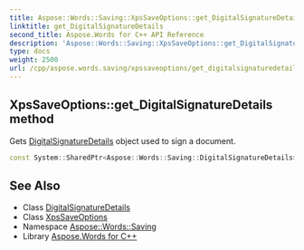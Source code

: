 ```yaml
---
title: Aspose::Words::Saving::XpsSaveOptions::get_DigitalSignatureDetails method
linktitle: get_DigitalSignatureDetails
second_title: Aspose.Words for C++ API Reference
description: 'Aspose::Words::Saving::XpsSaveOptions::get_DigitalSignatureDetails method. Gets DigitalSignatureDetails object used to sign a document in C++.'
type: docs
weight: 2500
url: /cpp/aspose.words.saving/xpssaveoptions/get_digitalsignaturedetails/
---
```

## XpsSaveOptions::get_DigitalSignatureDetails method


Gets [DigitalSignatureDetails](../../digitalsignaturedetails/) object used to sign a document.

```cpp
const System::SharedPtr<Aspose::Words::Saving::DigitalSignatureDetails> & Aspose::Words::Saving::XpsSaveOptions::get_DigitalSignatureDetails() const
```

## See Also

* Class [DigitalSignatureDetails](../../digitalsignaturedetails/)
* Class [XpsSaveOptions](../)
* Namespace [Aspose::Words::Saving](../../)
* Library [Aspose.Words for C++](../../../)
